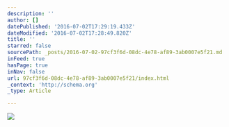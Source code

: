 ```yaml
---
description: ''
author: []
datePublished: '2016-07-02T17:29:19.433Z'
dateModified: '2016-07-02T17:28:49.820Z'
title: ''
starred: false
sourcePath: _posts/2016-07-02-97cf3f6d-08dc-4e78-af89-3ab0007e5f21.md
inFeed: true
hasPage: true
inNav: false
url: 97cf3f6d-08dc-4e78-af89-3ab0007e5f21/index.html
_context: 'http://schema.org'
_type: Article

---
```

![](https://the-grid-user-content.s3-us-west-2.amazonaws.com/1588016d-2ca2-415c-b98a-b4e766892d92.jpg)